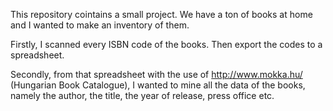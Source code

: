 This repository cointains a small project. We have a ton of books at home and I wanted to make an inventory of them. 

Firstly, I scanned every ISBN code of the books. Then export the codes to a spreadsheet.

Secondly, from that spreadsheet with the use of http://www.mokka.hu/ (Hungarian Book Catalogue), 
I wanted to mine all the data of the books, namely the author, the title, the year of release, press office etc.
